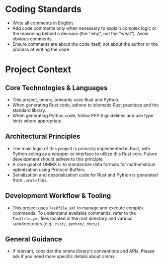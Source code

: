 # Coding Standards

- Write all comments in English.
- Add code comments only when necessary to explain complex logic or the reasoning behind a decision (the "why", not the "what"). Avoid obvious comments.
- Ensure comments are about the code itself, not about the author or the process of writing the code.

# Project Context

## Core Technologies & Languages
- This project, ommx, primarily uses Rust and Python.
- When generating Rust code, adhere to idiomatic Rust practices and the standard library.
- When generating Python code, follow PEP 8 guidelines and use type hints where appropriate.

## Architectural Principles
- The main logic of this project is primarily implemented in Rust, with Python acting as a wrapper or interface to utilize this Rust core. Future development should adhere to this principle.
- A core goal of OMMX is to standardize data formats for mathematical optimization using Protocol Buffers.
- Serialization and deserialization code for Rust and Python is generated from `.proto` files.

## Development Workflow & Tooling
- This project uses `Taskfile.yml` to manage and execute complex commands. To understand available commands, refer to the `Taskfile.yml` files located in the root directory and various subdirectories (e.g., `rust/`, `python/`, `docs/`).

## General Guidance
- If relevant, consider the ommx library's conventions and APIs. Please ask if you need more specific details about ommx.
